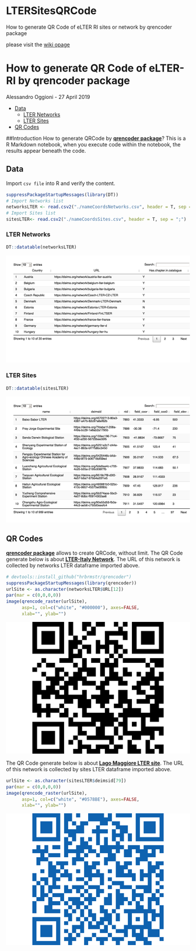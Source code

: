 # LTERSitesQRCode
How to generate QR Code of eLTER RI sites or network by qrencoder package

please visit the [wiki opage](https://github.com/oggioniale/LTERSitesQRCode/wiki)

How to generate QR Code of eLTER-RI by qrencoder package
================
Alessandro Oggioni - 27 April 2019

  - [Data](#data)
      - [LTER Networks](#lter-networks)
      - [LTER Sites](#lter-sites)
  - [QR Codes](#qr-codes)

\#\#Introduction How to generate QRCode by [**qrencoder
package**](https://github.com/hrbrmstr/qrencoder)? This is a R Markdown
notebook, when you execute code within the notebook, the results appear
beneath the code.

## Data

Import `csv file` into R and verify the content.

``` r
suppressPackageStartupMessages(library(DT))
# Import Networks list
networksLTER <- read.csv2("./nameCoordsNetworks.csv", header = T, sep = ",")
# Import Sites list
sitesLTER<- read.csv2("./nameCoordsSites.csv", header = T, sep = ";")
```

### LTER Networks

``` r
DT::datatable(networksLTER)
```

![](QRCodeGenerator_files/figure-gfm/LTER%20Networks%20DataTable-1.png)<!-- -->

### LTER Sites

``` r
DT::datatable(sitesLTER)
```

![](QRCodeGenerator_files/figure-gfm/LTER%20Sites%20DataTable-1.png)<!-- -->

## QR Codes

[**qrencoder package**](https://github.com/hrbrmstr/qrencoder) allows to
create QRCode, without limit. The QR Code generate below is about
[**LTER-Italy
Network**](https://deims.org/f30007c4-8a6e-4f11-ab87-569db54638fe). The
URL of this network is collected by networks LTER dataframe imported
above.

``` r
# devtools::install_github("hrbrmstr/qrencoder")
suppressPackageStartupMessages(library(qrencoder))
urlSite <- as.character(networksLTER$URL[12])
par(mar = c(0,0,0,0))
image(qrencode_raster(urlSite), 
      asp=1, col=c("white", "#000000"), axes=FALSE, 
      xlab="", ylab="")
```

![](QRCodeGenerator_files/figure-gfm/QRCODE%20Network-1.png)<!-- -->

The QR Code generate below is about [**Lago Maggiore LTER
site**](https://deims.org/f30007c4-8a6e-4f11-ab87-569db54638fe). The URL
of this network is collected by sites LTER dataframe imported above.

``` r
urlSite <- as.character(sitesLTER$deimsid[79])
par(mar = c(0,0,0,0))
image(qrencode_raster(urlSite), 
      asp=1, col=c("white", "#0578BE"), axes=FALSE, 
      xlab="", ylab="")
```

![](QRCodeGenerator_files/figure-gfm/QRCODE%20Site-1.png)<!-- -->
